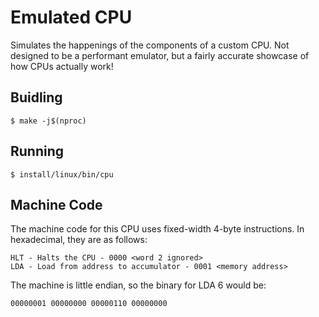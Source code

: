 # Emulated CPU
Simulates the happenings of the components of a custom CPU. Not designed to
be a performant emulator, but a fairly accurate showcase of how CPUs actually
work!

## Buidling

```
$ make -j$(nproc)
```

## Running

```
$ install/linux/bin/cpu
```

## Machine Code

The machine code for this CPU uses fixed-width 4-byte instructions. In hexadecimal,
they are as follows:

```
HLT - Halts the CPU - 0000 <word 2 ignored>
LDA - Load from address to accumulator - 0001 <memory address>
```

The machine is little endian, so the binary for LDA 6 would be:

```
00000001 00000000 00000110 00000000
```

